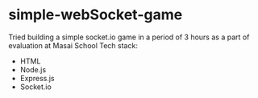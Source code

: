 # simple-webSocket-game

Tried building a simple socket.io game in a period of 3 hours as a part of evaluation at Masai School
Tech stack: 
* HTML
* Node.js
* Express.js
* Socket.io
